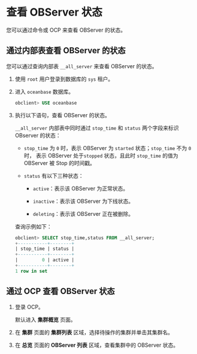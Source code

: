 查看 OBServer 状态
===================================

您可以通过命令或 OCP 来查看 OBServer 的状态。

通过内部表查看 OBServer 的状态
-----------------------------------------

您可以通过查询内部表 `__all_server` 来查看 OBServer 的状态。

1. 使用 `root` 用户登录到数据库的 `sys` 租户。

2. 进入 `oceanbase` 数据库。

   ```sql
   obclient> USE oceanbase
   ```

3. 执行以下语句，查看 OBServer 的状态。

   `__all_server` 内部表中同时通过 `stop_time` 和 `status` 两个字段来标识 OBserver 的状态：
   * `stop_time` 为 `0` 时，表示 OBServer 为 `started` 状态；`stop_time` 不为 `0` 时， 表示 OBServer 处于`stopped` 状态，且此时 `stop_time` 的值为 OBServer 被 Stop 的时间戳。

   * `status` 有以下三种状态：

     * `active`：表示该 OBServer 为正常状态。

     * `inactive`：表示该 OBServer 为下线状态。

     * `deleting`：表示该 OBServer 正在被删除。

   查询示例如下：

   ```sql
   obclient> SELECT stop_time,status FROM __all_server;
   +-----------+--------+
   | stop_time | status |
   +-----------+--------+
   |         0 | active |
   +-----------+--------+
   1 row in set
   ```

通过 OCP 查看 OBServer 状态
------------------------------------------

1. 登录 OCP。

   默认进入 **集群概览** 页面。

2. 在 **集群** 页面的 **集群列表** 区域，选择待操作的集群并单击其集群名。

3. 在 **总览** 页面的 **OBServer 列表** 区域，查看集群中的 OBServer 状态。
